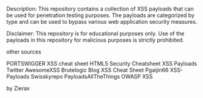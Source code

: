 Description: This repository contains a collection of XSS payloads that can be used for penetration testing purposes. The payloads are categorized by type and can be used to bypass various web application security measures.

Disclaimer: This repository is for educational purposes only. Use of the payloads in this repository for malicious purposes is strictly prohibited.

other sources 

PORTSWIGGER XSS cheat sheet
HTML5 Security Cheatsheet
XSS Payloads Twitter
AwesomeXSS
Brutelogic Blog
XSS Cheat Sheet
Pgaijin66 XSS-Payloads
Swisskyrepo PayloadsAllTheThings
OWASP XSS


by Zierax

